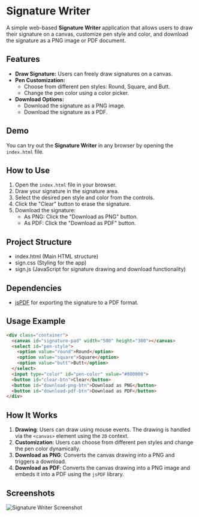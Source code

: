 # Signature Writer

A simple web-based **Signature Writer** application that allows users to draw their signature on a canvas, customize pen style and color, and download the signature as a PNG image or PDF document.

## Features
- **Draw Signature:** Users can freely draw signatures on a canvas.
- **Pen Customization:**
  - Choose from different pen styles: Round, Square, and Butt.
  - Change the pen color using a color picker.
- **Download Options:**
  - Download the signature as a PNG image.
  - Download the signature as a PDF.

## Demo
You can try out the **Signature Writer** in any browser by opening the `index.html` file.

## How to Use
1. Open the `index.html` file in your browser.
2. Draw your signature in the signature area.
3. Select the desired pen style and color from the controls.
4. Click the "Clear" button to erase the signature.
5. Download the signature:
   - As PNG: Click the "Download as PNG" button.
   - As PDF: Click the "Download as PDF" button.

## Project Structure

- index.html  (Main HTML structure)
- sign.css    (Styling for the app)
- sign.js     (JavaScript for signature drawing and download functionality)

## Dependencies
- [jsPDF](https://cdnjs.cloudflare.com/ajax/libs/jspdf/2.3.1/jspdf.umd.min.js) for exporting the signature to a PDF format.

## Usage Example
```html
<div class="container">
  <canvas id="signature-pad" width="500" height="300"></canvas>
  <select id="pen-style">
    <option value="round">Round</option>
    <option value="square">Square</option>
    <option value="butt">Butt</option>
  </select>
  <input type="color" id="pen-color" value="#000000">
  <button id="clear-btn">Clear</button>
  <button id="download-png-btn">Download as PNG</button>
  <button id="download-pdf-btn">Download as PDF</button>
</div>
```

## How It Works
1. **Drawing**: Users can draw using mouse events. The drawing is handled via the `<canvas>` element using the `2D` context.
2. **Customization**: Users can choose from different pen styles and change the pen color dynamically.
3. **Download as PNG**: Converts the canvas drawing into a PNG and triggers a download.
4. **Download as PDF**: Converts the canvas drawing into a PNG image and embeds it into a PDF using the `jsPDF` library.

## Screenshots
![Signature Writer Screenshot](screenshot.png)

